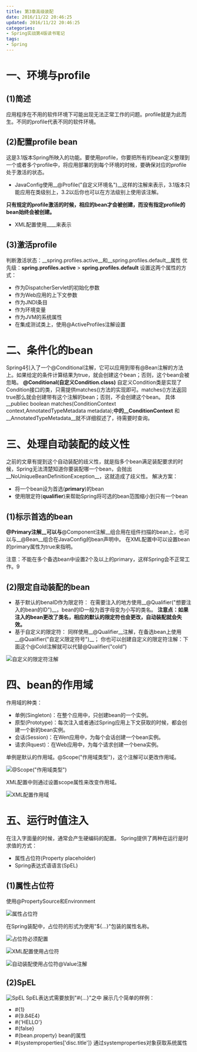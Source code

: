 ```yaml
---
title: 第3章高级装配
date: 2016/11/22 20:46:25
updated: 2016/11/22 20:46:25
categories:
- Spring实战第4版读书笔记
tags:
- Spring
---
```

# 一、环境与profile

## (1)简述
应用程序在不用的软件环境下可能出现无法正常工作的问题。profile就是为此而生。不同的profile代表不同的软件环境。

## (2)配置profile bean
这是3.1版本Spring所映入的功能。要使用profile，你要把所有的bean定义整理到一个或者多个profile中，将应用部署的到每个环境的时候，要确保对应的profile处于激活的状态。
* JavaConfig使用__@Profile("自定义环境名")__这样的注解来表示，3.1版本只能应用在类级别上，3.2以后你也可以在方法级别上使用该注解。

__只有规定的profile激活的时候，相应的bean才会被创建，而没有指定profile的bean始终会被创建。__

* XML配置使用__<beans profile="自定义环境名">__来表示

## (3)激活profile
判断激活状态：__spring.profiles.active__和__spring.profiles.default__属性
优先级：__spring.profiles.active__ > __spring.profiles.default__
设置这两个属性的方式：
* 作为DispatcherServlet的初始化参数
* 作为Web应用的上下文参数
* 作为JNDI条目
* 作为环境变量
* 作为JVM的系统属性
* 在集成测试类上，使用@ActiveProfiles注解设置

# 二、条件化的bean
Spring4引入了一个@Conditional注解，它可以应用到带有@Bean注解的方法上。如果给定的条件计算结果为true，就会创建这个bean；否则，这个bean会被忽略。
__@Conditional(自定义Condition.class)__
自定义Condition类是实现了Condition接口的类，只需提供matches()方法的实现即可。matches()方法返回true那么就会创建带有这个注解的bean；否则，不会创建这个bean。
具体 __publiec boolean matches(ConditionContext context,AnnotatedTypeMetadata metadata);__中的__ConditionContext__ 和__AnnotatedTypeMetadata__就不详细叙述了，待需要时查询。

# 三、处理自动装配的歧义性
之前的文章有提到这个自动装配的歧义性，就是指多个bean满足装配要求的时候，Spring无法清楚知道你要装配哪一个bean，会抛出__NoUniqueBeanDefinitionException__，这就造成了歧义性。
解决方案：
* 将一个bean设为首选(__primary__)的bean
* 使用限定符(__qualifier__)来帮助Spring将可选的bean范围缩小到只有一个bean

## (1)标示首选的bean
__@Primary注解__可以与__@Component注解__组合用在组件扫描的bean上，也可以与__@Bean__组合在JavaConfig的bean声明中。
在XML配置中可以设置bean的primary属性为true来指明。

注意：不能在多个备选bean中设置2个及以上的primary，这样Spring会不正常工作。9

## (2)限定自动装配的bean
* 基于默认的benaID作为限定符：
在需要注入的地方使用__@Qualifier("想要注入的bean的ID")__，bean的ID一般为首字母变为小写的类名。
__注意点：如果注入的bean更改了类名，相应的默认的限定符也会更改，自动装配就会失效。__
* 基于自定义的限定符：
同样使用__@Qualifier__注解，在备选bean上使用__@Qualifier("自定义限定符号")__；
你也可以创建自定义的限定符注解：下面这个@Cold注解就可以代替@Qualifier("cold”)

![自定义的限定符注解](http://upload-images.jianshu.io/upload_images/3828003-3489d326c8182942.png?imageMogr2/auto-orient/strip%7CimageView2/2/w/1240)

# 四、bean的作用域
作用域的种类：
* 单例(Singleton)：在整个应用中，只创建bean的一个实例。
* 原型(Prototype)：每次注入或者通过Spring应用上下文获取的时候，都会创建一个新的bean实例。
* 会话(Session)：在Wen应用中，为每个会话创建一个bean实例。
* 请求(Rquest)：在Web应用中，为每个请求创建一个bena实例。

单例是默认的作用域。@Scope("作用域类型")，这个注解可以更改作用域。

![@Scope("作用域类型")](http://upload-images.jianshu.io/upload_images/3828003-78b2d5e20a6edc02.png?imageMogr2/auto-orient/strip%7CimageView2/2/w/1240)

XML配置中则通过设置scope属性来改变作用域。

![XML配置作用域](http://upload-images.jianshu.io/upload_images/3828003-8fddaff517d242c4.png?imageMogr2/auto-orient/strip%7CimageView2/2/w/1240)


# 五、运行时值注入
在注入字面量的时候，通常会产生硬编码的配置。
Spring提供了两种在运行是时求值的方式：
* 属性占位符(Property placeholder)
* Spring表达式语语言(SpEL)

## (1)属性占位符
使用@PropertySource和Environment

![属性占位符](http://upload-images.jianshu.io/upload_images/3828003-c09fe4cff3a1a5ea.png?imageMogr2/auto-orient/strip%7CimageView2/2/w/1240)

在Spring装配中，占位符的形式为使用"${...}"包装的属性名称。


![占位符必须配置](http://upload-images.jianshu.io/upload_images/3828003-08112ebb93a56726.png?imageMogr2/auto-orient/strip%7CimageView2/2/w/1240)


![XML配置使用占位符](http://upload-images.jianshu.io/upload_images/3828003-54ffeb0b83533119.png?imageMogr2/auto-orient/strip%7CimageView2/2/w/1240)


![自动装配使用占位符@Value注解](http://upload-images.jianshu.io/upload_images/3828003-a22d1e8d28f8b824.png?imageMogr2/auto-orient/strip%7CimageView2/2/w/1240)


## (2)SpEL
![SpEL](http://upload-images.jianshu.io/upload_images/3828003-72f6c0e2474adc6f.png?imageMogr2/auto-orient/strip%7CimageView2/2/w/1240)
SpEL表达式需要放到"#{...}"之中
展示几个简单的样例：
* #{1}
* #{9.84E4}
* #{'HELLO'}
* #{false}
* #{bean.property} bean的属性
* #{systemproperties['disc.title']} 通过systemproperties对象获取系统属性
